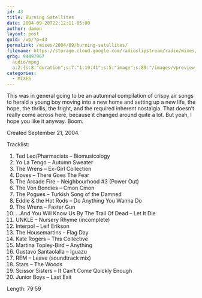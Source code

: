 ```yaml
---
id: 43
title: Burning Satellites
date: 2004-09-20T22:12:11-05:00
author: damon
layout: post
guid: /wp/?p=43
permalink: /mixes/2004/09/burning-satellites/
filename: https://storage.cloud.google.com/radioslipstream/radio/mixes/burning_satellites.mp3
grbg: 94497967
  audio/mpeg
  a:2:{s:8:"duration";s:7:"1:19:41";s:5:"image";s:89:"/images/vpreview_center.png";}
categories:
  - MIXES
---
```


This was in general going to be an autumnal compilation of crispy air songs to herald a young boy moving into a new home and setting up a new life, the hope, the thrills, the fright, and the required inherent nostalgia. That doesn’t really come across here, because it changed around quite a lot. But yeah, I hope you like it anyway. Boom.<!--more-->

Created September 21, 2004.

Tracklist:

1. Ted Leo/Pharmacists – Biomusicology
2. Yo La Tengo – Autumn Sweater
3. The Wrens – Ex-Girl Collection
4. Doves – There Goes The Fear
5. The Arcade Fire – Neighbourhood #3 (Power Out)
6. The Von Bondies – Cmon Cmon
7. The Pogues – Turkish Song of the Damned
8. Eddie & the Hot Rods – Do Anything You Wanna Do
9. The Wrens – Faster Gun
10. …And You Will Know Us By The Trail Of Dead – Let It Die
11. UNKLE – Nursery Rhyme (incomplete)
12. Interpol – Leif Erikson
13. The Housemartins – Flag Day
14. Kate Rogers – This Collective
15. Martina Topley-Bird – Anything
16. Gustavo Santaolalla – Iguazu
17. REM – Leave (soundtrack mix)
18. Stars – The Woods
19. Scissor Sisters – It Can’t Come Quickly Enough
20. Junior Boys – Last Exit

Length: 79:59
